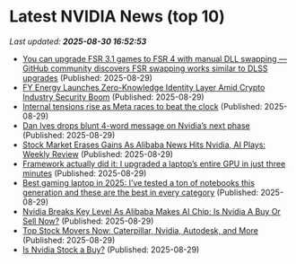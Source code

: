 # Latest NVIDIA News (top 10)
_Last updated: **2025-08-30 16:52:53**_

- [You can upgrade FSR 3.1 games to FSR 4 with manual DLL swapping — GitHub community discovers FSR swapping works similar to DLSS upgrades](https://www.tomshardware.com/pc-components/gpus/you-can-upgrade-fsr-3-1-games-to-fsr-4-with-manual-dll-swapping-github-community-discovers-fsr-swapping-works-similar-to-dlss-upgrades) (Published: 2025-08-29)
- [FY Energy Launches Zero-Knowledge Identity Layer Amid Crypto Industry Security Boom](https://www.globenewswire.com/news-release/2025/08/29/3141718/0/en/FY-Energy-Launches-Zero-Knowledge-Identity-Layer-Amid-Crypto-Industry-Security-Boom.html) (Published: 2025-08-29)
- [Internal tensions rise as Meta races to beat the clock](https://www.businessinsider.com/bitoday-newsletters-meta-llama-ai-2025-8) (Published: 2025-08-29)
- [Dan Ives drops blunt 4-word message on Nvidia’s next phase](https://biztoc.com/x/1c8620df2f0e5fe4) (Published: 2025-08-29)
- [Stock Market Erases Gains As Alibaba News Hits Nvidia, AI Plays: Weekly Review](https://biztoc.com/x/9fb57f2858f469de) (Published: 2025-08-29)
- [Framework actually did it: I upgraded a laptop’s entire GPU in just three minutes](https://www.theverge.com/report/768083/framework-actually-did-it-i-upgraded-a-laptops-entire-gpu-in-just-three-minutes) (Published: 2025-08-29)
- [Best gaming laptop in 2025: I've tested a ton of notebooks this generation and these are the best in every category](https://www.pcgamer.com/hardware/gaming-laptops/best-gaming-laptop/) (Published: 2025-08-29)
- [Nvidia Breaks Key Level As Alibaba Makes AI Chip; Is Nvidia A Buy Or Sell Now?](https://biztoc.com/x/bc0e725912107090) (Published: 2025-08-29)
- [Top Stock Movers Now: Caterpillar, Nvidia, Autodesk, and More](https://biztoc.com/x/96bd9630f69ef78c) (Published: 2025-08-29)
- [Is Nvidia Stock a Buy?](https://biztoc.com/x/a6178f74df5809b6) (Published: 2025-08-29)
